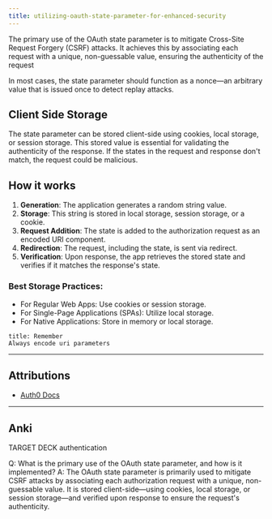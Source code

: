 ```yaml
---
title: utilizing-oauth-state-parameter-for-enhanced-security
---
```

The primary use of the OAuth state parameter is to mitigate Cross-Site Request Forgery (CSRF) attacks. It achieves this by associating each request with a unique, non-guessable value, ensuring the authenticity of the request

In most cases, the state parameter should function as a nonce—an arbitrary value that is issued once to detect replay attacks.

## Client Side Storage

The state parameter can be stored client-side using cookies, local storage, or session storage. This stored value is essential for validating the authenticity of the response. If the states in the request and response don't match, the request could be malicious.


## How it works
1. **Generation**: The application generates a random string value.
2. **Storage**: This string is stored in local storage, session storage, or a cookie.
3. **Request Addition**: The state is added to the authorization request as an encoded URI component.
4. **Redirection**: The request, including the state, is sent via redirect.
5. **Verification**: Upon response, the app retrieves the stored state and verifies if it matches the response's state.
### Best Storage Practices:
- For Regular Web Apps: Use cookies or session storage.
- For Single-Page Applications (SPAs): Utilize local storage.
- For Native Applications: Store in memory or local storage.

```ad-warning
title: Remember
Always encode uri parameters
```

---
## Attributions
- [Auth0 Docs](https://auth0.com/docs/secure/attack-protection/state-parameters)

----
## Anki

TARGET DECK
authentication

Q: What is the primary use of the OAuth state parameter, and how is it implemented?
A: The OAuth state parameter is primarily used to mitigate CSRF attacks by associating each authorization request with a unique, non-guessable value. It is stored client-side—using cookies, local storage, or session storage—and verified upon response to ensure the request's authenticity.
<!--ID: 1702390603950-->
